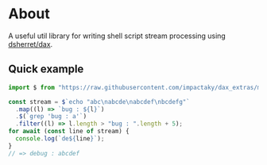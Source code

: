 # About

A useful util library for writing shell script stream processing using
[dsherret/dax](https://github.com/dsherret/dax).

## Quick example

```typescript
import $ from "https://raw.githubusercontent.com/impactaky/dax_extras/main/mod.ts";

const stream = $`echo "abc\nabcde\nabcdef\nbcdefg"`
  .map((l) => `bug : ${l}`)
  .$(`grep 'bug : a'`)
  .filter((l) => l.length > "bug : ".length + 5);
for await (const line of stream) {
  console.log(`de${line}`);
}
// => debug : abcdef
```
